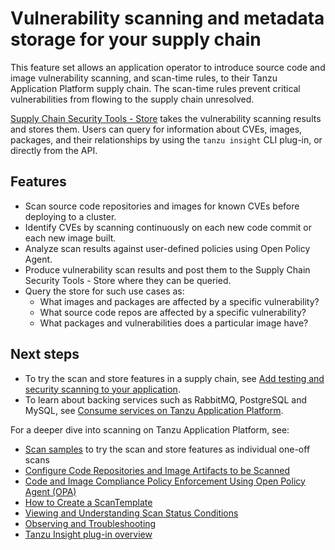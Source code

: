 # Vulnerability scanning and metadata storage for your supply chain

This feature set allows an application operator to introduce source code and image vulnerability scanning, and scan-time rules, to their Tanzu Application Platform supply chain. The scan-time rules prevent critical vulnerabilities from flowing to the supply chain unresolved.

[Supply Chain Security Tools - Store](../scst-store/overview.md) takes the vulnerability scanning results and stores them. Users can query for information about CVEs, images, packages, and their relationships by using the `tanzu insight` CLI plug-in, or directly from the API.

## <a id="features"></a>Features

  - Scan source code repositories and images for known CVEs before deploying to a cluster.
  - Identify CVEs by scanning continuously on each new code commit or each new image built.
  - Analyze scan results against user-defined policies using Open Policy Agent.
  - Produce vulnerability scan results and post them to the Supply Chain Security Tools - Store where they can be queried.
  - Query the store for such use cases as:
    - What images and packages are affected by a specific vulnerability?
    - What source code repos are affected by a specific vulnerability?
    - What packages and vulnerabilities does a particular image have?

## <a id="scan-next-step"></a>Next steps

- To try the scan and store features in a supply chain, see [Add testing and security scanning to your application](add-test-and-security.md.hbs).
- To learn about backing services such as RabbitMQ, PostgreSQL and MySQL, see [Consume services on Tanzu Application Platform](about-consuming-services.md).

For a deeper dive into scanning on Tanzu Application Platform, see:

- [Scan samples](../scst-scan/samples/overview.md) to try the scan and store features as individual one-off scans
- [Configure Code Repositories and Image Artifacts to be Scanned](../scst-scan/scan-crs.md)
- [Code and Image Compliance Policy Enforcement Using Open Policy Agent (OPA)](../scst-scan/policies.md)
- [How to Create a ScanTemplate](../scst-scan/create-scan-template.md)
- [Viewing and Understanding Scan Status Conditions](../scst-scan/results.md)
- [Observing and Troubleshooting](../scst-scan/observing.md)
- [Tanzu Insight plug-in overview](../cli-plugins/insight/cli-overview.md)
